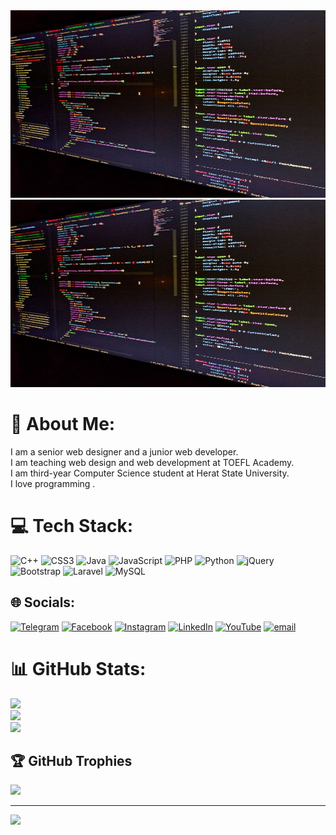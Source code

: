    <div align="center">
        <img src="./image.jpg" alt="" width="1400"  height="300"><img src="./image.jpg" alt="" width="1400"  height="300">
    </div>

# 💫 About Me:
I am a senior web designer and a junior web developer.<br>I am teaching web design and web development at TOEFL Academy.<br>I am third-year Computer Science student at Herat State University.<br>I love programming .

# 💻 Tech Stack:
![C++](https://img.shields.io/badge/c++-%2300599C.svg?style=for-the-badge&logo=c%2B%2B&logoColor=white) ![CSS3](https://img.shields.io/badge/css3-%231572B6.svg?style=for-the-badge&logo=css3&logoColor=white) ![Java](https://img.shields.io/badge/java-%23ED8B00.svg?style=for-the-badge&logo=openjdk&logoColor=white) ![JavaScript](https://img.shields.io/badge/javascript-%23323330.svg?style=for-the-badge&logo=javascript&logoColor=%23F7DF1E) ![PHP](https://img.shields.io/badge/php-%23777BB4.svg?style=for-the-badge&logo=php&logoColor=white) ![Python](https://img.shields.io/badge/python-3670A0?style=for-the-badge&logo=python&logoColor=ffdd54) ![jQuery](https://img.shields.io/badge/jquery-%230769AD.svg?style=for-the-badge&logo=jquery&logoColor=white) ![Bootstrap](https://img.shields.io/badge/bootstrap-%238511FA.svg?style=for-the-badge&logo=bootstrap&logoColor=white) ![Laravel](https://img.shields.io/badge/laravel-%23FF2D20.svg?style=for-the-badge&logo=laravel&logoColor=white) ![MySQL](https://img.shields.io/badge/mysql-4479A1.svg?style=for-the-badge&logo=mysql&logoColor=white)
## 🌐 Socials:

[![Telegram](https://img.shields.io/badge/Telegram-%230077B5.svg?logo=Telegram&logoColor=white)](https://t.me/ZhilaAhamdi125)
[![Facebook](https://img.shields.io/badge/Facebook-%231877F2.svg?logo=Facebook&logoColor=white)](https://facebook.com/ZhilaAhmadi125) [![Instagram](https://img.shields.io/badge/Instagram-%23E4405F.svg?logo=Instagram&logoColor=white)](https://instagram.com/zhila_ahmadi_126) [![LinkedIn](https://img.shields.io/badge/LinkedIn-%230077B5.svg?logo=linkedin&logoColor=white)](https://linkedin.com/in/zhila-ahmadi-91b098260) [![YouTube](https://img.shields.io/badge/YouTube-%23FF0000.svg?logo=YouTube&logoColor=white)](https://youtube.com/@@zhilaahmadi-i1r) [![email](https://img.shields.io/badge/Email-D14836?logo=gmail&logoColor=white)](mailto:zhilaahmadi125@gmail.com) 

# 📊 GitHub Stats:
![](https://github-readme-stats.vercel.app/api?username=Zhila-Ahmadi-126&theme=great-gatsby&hide_border=false&include_all_commits=true&count_private=true)<br/>
![](https://nirzak-streak-stats.vercel.app/?user=Zhila-Ahmadi-126&theme=great-gatsby&hide_border=false)<br/>
![](https://github-readme-stats.vercel.app/api/top-langs/?username=Zhila-Ahmadi-126&theme=great-gatsby&hide_border=false&include_all_commits=true&count_private=true&layout=compact)

## 🏆 GitHub Trophies
![](https://github-profile-trophy.vercel.app/?username=Zhila-Ahmadi-126&theme=shadow_green&no-frame=false&no-bg=false&margin-w=4)

---
[![](https://visitcount.itsvg.in/api?id=Zhila-Ahmadi-126&icon=0&color=0)](https://visitcount.itsvg.in)

<!-- Proudly created with GPRM ( https://gprm.itsvg.in ) -->
